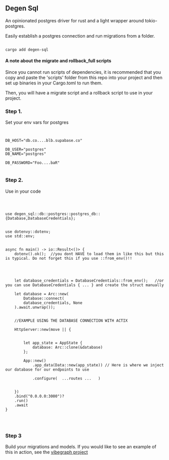 ## Degen Sql 

An opinionated postgres driver for rust and a light wrapper around tokio-postgres. 

Easily establish a postgres connection and run migrations from a folder.  
 
 
 
```

cargo add degen-sql

```

 
#### A note about the migrate and rollback_full scripts 

Since you cannot run scripts of dependencies, it is recommended that you copy and paste the 'scripts' folder from this repo into your project and then set up binaries in your Cargo.toml to run them. 

Then, you will have a migrate script and a rollback script to use in your project. 




### Step 1.
Set your env vars for postgres 

```


DB_HOST="db.co....blb.supabase.co"

DB_USER="postgres"
DB_NAME="postgres"

DB_PASSWORD="Foo....baR"


```



### Step 2.
Use in your code 




```

 
 
use degen_sql::db::postgres::postgres_db::{Database,DatabaseCredentials};
  

use dotenvy::dotenv;
use std::env;
 
 
async fn main() -> io::Result<()> {
    dotenv().ok();  //you dont HAVE to load them in like this but this is typical. Do not forget this if you use ::from_env()!!

   
 
   
    let database_credentials = DatabaseCredentials::from_env();   //or you can use DatabaseCredentials { ... } and create the struct manually
  
    let database = Arc::new(
        Database::connect(
        database_credentials, None
    ).await.unwrap());
      
  
    //EXAMPLE USING THE DATABASE CONNECTION WITH ACTIX 
     
    HttpServer::new(move || {
        

        let app_state = AppState {
            database: Arc::clone(&database) 
        };

        App::new()
            .app_data(Data::new(app_state)) // Here is where we inject our database for our endpoints to use 
             
            .configure(  ...routes ...   )
             
            
    })
    .bind("0.0.0.0:3000")?
    .run()
    .await
}




```


### Step 3 

Build your migrations and models.  If you would like to see an example of this in action, see the [vibegraph project](https://github.com/ethereumdegen/vibegraph-rs)